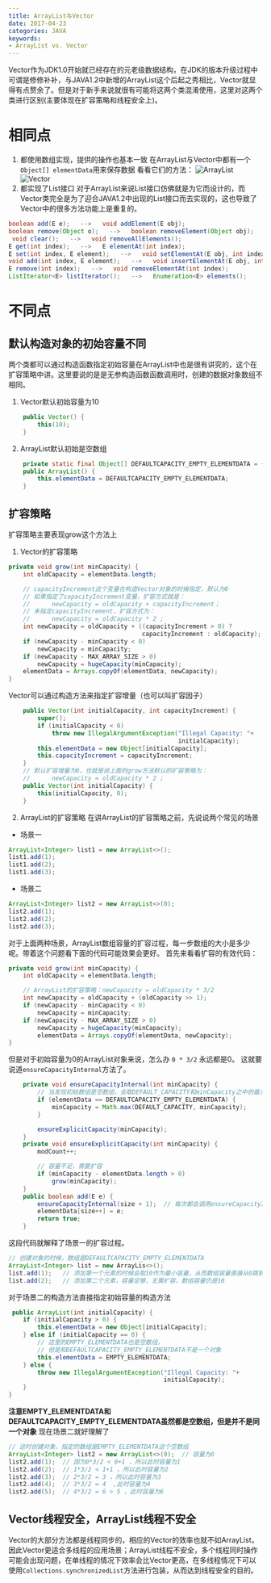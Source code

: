 ```yaml
---
title: ArrayList与Vector
date: 2017-04-23
categories: JAVA
keywords:
- ArrayList vs. Vector
---
```


Vector作为JDK1.0开始就已经存在的元老级数据结构，在JDK的版本升级过程中可谓是修修补补，与JAVA1.2中新增的ArrayList这个后起之秀相比，Vector就显得有点赘余了。但是对于新手来说就很有可能将这两个类混淆使用，这里对这两个类进行区别(主要体现在扩容策略和线程安全上)。

<!-- more -->

# 相同点
1. 都使用数组实现，提供的操作也基本一致
  在ArrayList与Vector中都有一个`` Object[] elementData``用来保存数据
  看看它们的方法：
  ![ArrayList](https://s.pc.qq.com/tousu/img/20211020/8038031_1634737887.jpg)![Vector](https://s.pc.qq.com/tousu/img/20211020/5865753_1634737934.jpg)
2. 都实现了List接口
  对于ArrayList来说List接口仿佛就是为它而设计的，而Vector类完全是为了迎合JAVA1.2中出现的List接口而去实现的，这也导致了Vector中的很多方法功能上是重复的。
```java
boolean add(E e);   -->   void addElement(E obj);
boolean remove(Object o);   -->   boolean removeElement(Object obj);
 void clear();   -->   void removeAllElements();
E get(int index);   -->   E elementAt(int index);
E set(int index, E element);   -->   void setElementAt(E obj, int index);
void add(int index, E element);   -->   void insertElementAt(E obj, int index);
E remove(int index);   -->   void removeElementAt(int index);
ListIterator<E> listIterator();   -->   Enumeration<E> elements();
```

# 不同点
## 默认构造对象的初始容量不同
两个类都可以通过构造函数指定初始容量在ArrayList中也是很有讲究的，这个在扩容策略中讲。这里要说的是是无参构造函数函数调用时，创建的数据对象数组不相同。
1. Vector默认初始容量为10
```java
    public Vector() {
        this(10);
    }
```
2. ArrayList默认初始是空数组
```java
    private static final Object[] DEFAULTCAPACITY_EMPTY_ELEMENTDATA = {};
    public ArrayList() {
        this.elementData = DEFAULTCAPACITY_EMPTY_ELEMENTDATA;
    }
```

## 扩容策略
扩容策略主要表现grow这个方法上
1. Vector的扩容策略
```java
private void grow(int minCapacity) {
    int oldCapacity = elementData.length;

    // capacityIncrement这个变量在构造Vector对象的时候指定，默认为0
    // 如果指定了capacityIncrement变量，扩容方式就是：
    // 		newCapacity = oldCapacity + capacityIncrement；
    // 未指定capacityIncrement，扩容方式为：
    // 		newCapacity = oldCapacity * 2 ;
    int newCapacity = oldCapacity + ((capacityIncrement > 0) ?
                                     capacityIncrement : oldCapacity);
    if (newCapacity - minCapacity < 0)
        newCapacity = minCapacity;
    if (newCapacity - MAX_ARRAY_SIZE > 0)
        newCapacity = hugeCapacity(minCapacity);
    elementData = Arrays.copyOf(elementData, newCapacity);
}
```
Vector可以通过构造方法来指定扩容增量（也可以叫扩容因子）
```java
    public Vector(int initialCapacity, int capacityIncrement) {
        super();
        if (initialCapacity < 0)
            throw new IllegalArgumentException("Illegal Capacity: "+
                                               initialCapacity);
        this.elementData = new Object[initialCapacity];
        this.capacityIncrement = capacityIncrement;
    }
    // 默认扩容增量为0，也就是说上面的grow方法默认的扩容策略为：
    // 		newCapacity = oldCapacity * 2 ;
    public Vector(int initialCapacity) {
        this(initialCapacity, 0);
    }
```
2. ArrayList的扩容策略
  在讲ArrayList的扩容策略之前，先说说两个常见的场景
* 场景一
```java
ArrayList<Integer> list1 = new ArrayList<>();
list1.add(1);
list1.add(2);
list1.add(3);
```
* 场景二
```java
ArrayList<Integer> list2 = new ArrayList<>(0);
list2.add(1);
list2.add(2);
list2.add(3);
```
对于上面两种场景，ArrayList数组容量的扩容过程，每一步数组的大小是多少呢。带着这个问题看下面的代码可能效果会更好。
首先来看看扩容的有效代码：
```java
private void grow(int minCapacity) {
    int oldCapacity = elementData.length;

    // ArrayList的扩容策略：newCapacity = oldCapacity * 3/2
    int newCapacity = oldCapacity + (oldCapacity >> 1);
    if (newCapacity - minCapacity < 0)
        newCapacity = minCapacity;
    if (newCapacity - MAX_ARRAY_SIZE > 0)
        newCapacity = hugeCapacity(minCapacity);
        elementData = Arrays.copyOf(elementData, newCapacity);
}
```
但是对于初始容量为0的ArrayList对象来说，怎么办 ``0 * 3/2`` 永远都是0。 这就要说道``ensureCapacityInternal``方法了。
```java
    private void ensureCapacityInternal(int minCapacity) {
        // 当发现初始数组是空数组，会取DEFAULT_CAPACITY和minCapacity之中的最大值，而DEFAULT_CAPACITY为10。
        if (elementData == DEFAULTCAPACITY_EMPTY_ELEMENTDATA) {
            minCapacity = Math.max(DEFAULT_CAPACITY, minCapacity);
        }

        ensureExplicitCapacity(minCapacity);
    }
    private void ensureExplicitCapacity(int minCapacity) {
        modCount++;

        // 容量不足，需要扩容
        if (minCapacity - elementData.length > 0)
            grow(minCapacity);
    }
    public boolean add(E e) {
        ensureCapacityInternal(size + 1);  // 每次都会调用ensureCapacityInternal确保容量足够
        elementData[size++] = e;
        return true;
    }
```
这段代码就解释了场景一的扩容过程。
```java
// 创建对象的时候，数组是DEFAULTCAPACITY_EMPTY_ELEMENTDATA
ArrayList<Integer> list = new ArrayLis<>();
list.add(1);   // 添加第一个元素的时候会取10作为最小容量，从而数组容量直接从0跳到10
list.add(2);   // 添加第二个元素，容量足够，无需扩容，数组容量仍是10
```
对于场景二的构造方法直接指定初始容量的构造方法
```java
 public ArrayList(int initialCapacity) {
    if (initialCapacity > 0) {
        this.elementData = new Object[initialCapacity];
    } else if (initialCapacity == 0) {
        // 这里的EMPTY_ELEMENTDATA也是空数组，
        // 但是和DEFAULTCAPACITY_EMPTY_ELEMENTDATA不是一个对象
        this.elementData = EMPTY_ELEMENTDATA;
    } else {
        throw new IllegalArgumentException("Illegal Capacity: "+
                                           initialCapacity);
    }
}
```
**注意EMPTY_ELEMENTDATA和DEFAULTCAPACITY_EMPTY_ELEMENTDATA虽然都是空数组，但是并不是同一个对象**
现在场景二就好理解了
```java
// 这时创建对象，指定的数组是EMPTY_ELEMENTDATA这个空数组
ArrayList<Integer> list2 = new ArrayList<>(0);  // 容量为0
list2.add(1);  // 因为0*3/2 < 0+1 ，所以此时容量为1
list2.add(2);  // 1*3/2 < 1+1 ，所以此时容量为2
list2.add(3);  // 2*3/2 = 3 ，所以此时容量为3
list2.add(4);  // 3*3/2 = 4  ,此时容量为4
list2.add(5);  // 4*3/2 = 6 > 5 ，此时容量为6
```
## Vector线程安全，ArrayList线程不安全
Vector的大部分方法都是线程同步的，相应的Vector的效率也就不如ArrayList，因此Vector更适合多线程的应用场景；ArrayList线程不安全，多个线程同时操作可能会出现问题，在单线程的情况下效率会比Vector更高，在多线程情况下可以使用``Collections.synchronizedList``方法进行包装，从而达到线程安全的目的。
